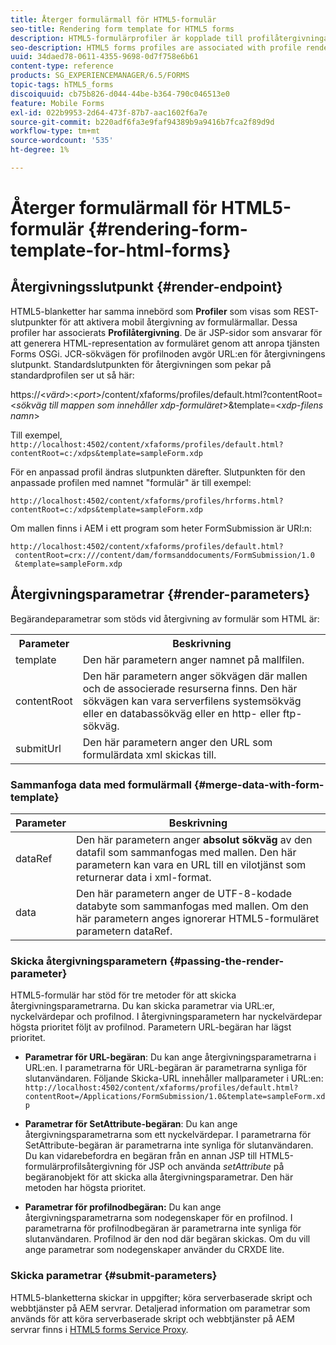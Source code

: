 ```yaml
---
title: Återger formulärmall för HTML5-formulär
seo-title: Rendering form template for HTML5 forms
description: HTML5-formulärprofiler är kopplade till profilåtergivningar. Profilåtergivningar är JSP-sidor som ansvarar för att skapa HTML-representation av formuläret genom att anropa tjänsten Forms OSGi.
seo-description: HTML5 forms profiles are associated with profile renders. Profile Renders are JSP pages responsible for generating HTML representation of the form by calling the Forms OSGi service.
uuid: 34daed78-0611-4355-9698-0d7f758e6b61
content-type: reference
products: SG_EXPERIENCEMANAGER/6.5/FORMS
topic-tags: hTML5_forms
discoiquuid: cb75b826-d044-44be-b364-790c046513e0
feature: Mobile Forms
exl-id: 022b9953-2d64-473f-87b7-aac1602f6a7e
source-git-commit: b220adf6fa3e9faf94389b9a9416b7fca2f89d9d
workflow-type: tm+mt
source-wordcount: '535'
ht-degree: 1%

---
```


# Återger formulärmall för HTML5-formulär {#rendering-form-template-for-html-forms}

## Återgivningsslutpunkt {#render-endpoint}

HTML5-blanketter har samma innebörd som **Profiler** som visas som REST-slutpunkter för att aktivera mobil återgivning av formulärmallar. Dessa profiler har associerats **Profilåtergivning**. De är JSP-sidor som ansvarar för att generera HTML-representation av formuläret genom att anropa tjänsten Forms OSGi. JCR-sökvägen för profilnoden avgör URL:en för återgivningens slutpunkt. Standardslutpunkten för återgivningen som pekar på standardprofilen ser ut så här:

https://&lt;*värd*>:&lt;*port*>/content/xfaforms/profiles/default.html?contentRoot=&lt;*sökväg till mappen som innehåller xdp-formuläret*>&amp;template=&lt;*xdp-filens namn*>

Till exempel, `http://localhost:4502/content/xfaforms/profiles/default.html?contentRoot=c:/xdps&template=sampleForm.xdp`

För en anpassad profil ändras slutpunkten därefter. Slutpunkten för den anpassade profilen med namnet &quot;formulär&quot; är till exempel:

`http://localhost:4502/content/xfaforms/profiles/hrforms.html?contentRoot=c:/xdps&template=sampleForm.xdp`

Om mallen finns i AEM i ett program som heter FormSubmission är URI:n:

```http
http://localhost:4502/content/xfaforms/profiles/default.html?
 contentRoot=crx:///content/dam/formsanddocuments/FormSubmission/1.0
 &template=sampleForm.xdp
```

## Återgivningsparametrar {#render-parameters}

Begärandeparametrar som stöds vid återgivning av formulär som HTML är:

<table>
 <tbody>
  <tr>
   <th><strong>Parameter </strong></th>
   <th><strong>Beskrivning</strong></th>
  </tr>
  <tr>
   <td>template<br /> </td>
   <td>Den här parametern anger namnet på mallfilen.<br /> </td>
  </tr>
  <tr>
   <td>contentRoot<br /> </td>
   <td>Den här parametern anger sökvägen där mallen och de associerade resurserna finns. Den här sökvägen kan vara serverfilens systemsökväg eller en databassökväg eller en http- eller ftp-sökväg.<br /> </td>
  </tr>
  <tr>
   <td>submitUrl<br /> </td>
   <td>Den här parametern anger den URL som formulärdata xml skickas till.<br /> </td>
  </tr>
 </tbody>
</table>

### Sammanfoga data med formulärmall {#merge-data-with-form-template}

| Parameter | Beskrivning |
|---|---|
| dataRef | Den här parametern anger **absolut sökväg** av den datafil som sammanfogas med mallen. Den här parametern kan vara en URL till en vilotjänst som returnerar data i xml-format. |
| data | Den här parametern anger de UTF-8-kodade databyte som sammanfogas med mallen. Om den här parametern anges ignorerar HTML5-formuläret parametern dataRef. |

### Skicka återgivningsparametern {#passing-the-render-parameter}

HTML5-formulär har stöd för tre metoder för att skicka återgivningsparametrarna. Du kan skicka parametrar via URL:er, nyckelvärdepar och profilnod. I återgivningsparametern har nyckelvärdepar högsta prioritet följt av profilnod. Parametern URL-begäran har lägst prioritet.

* **Parametrar för URL-begäran**: Du kan ange återgivningsparametrarna i URL:en. I parametrarna för URL-begäran är parametrarna synliga för slutanvändaren. Följande Skicka-URL innehåller mallparameter i URL:en: `http://localhost:4502/content/xfaforms/profiles/default.html?contentRoot=/Applications/FormSubmission/1.0&template=sampleForm.xdp`

* **Parametrar för SetAttribute-begäran**: Du kan ange återgivningsparametrarna som ett nyckelvärdepar. I parametrarna för SetAttribute-begäran är parametrarna inte synliga för slutanvändaren. Du kan vidarebefordra en begäran från en annan JSP till HTML5-formulärprofilsåtergivning för JSP och använda *setAttribute* på begäranobjekt för att skicka alla återgivningsparametrar. Den här metoden har högsta prioritet.

* **Parametrar för profilnodbegäran:** Du kan ange återgivningsparametrarna som nodegenskaper för en profilnod. I parametrarna för profilnodbegäran är parametrarna inte synliga för slutanvändaren. Profilnod är den nod där begäran skickas. Om du vill ange parametrar som nodegenskaper använder du CRXDE lite.

### Skicka parametrar {#submit-parameters}

HTML5-blanketterna skickar in uppgifter; köra serverbaserade skript och webbtjänster på AEM servrar. Detaljerad information om parametrar som används för att köra serverbaserade skript och webbtjänster på AEM servrar finns i [HTML5 forms Service Proxy](/help/forms/using/service-proxy.md).
